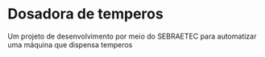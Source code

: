 # Dosadora de temperos
 Um projeto de desenvolvimento por meio do SEBRAETEC para automatizar uma máquina que dispensa temperos
